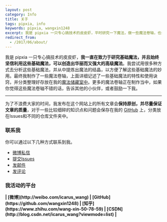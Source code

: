 ```yaml
---
layout: post
category: Info
title: 关于
tags: pipxia, info
keywords: pipxia, wangxin1248
excerpt: 我是 pipxia 一只专心搞技术的皮皮虾，平时研究一下魔法，做一些魔法卷轴，也会把一些研究成果贡献出来，以帮助新入门的魔法师更快速的成长为高级魔法师。点击此处查看我公布的魔法研究成果。
redirect_from:
  - /2017/06/about/
---
```


我是 pipxia 一只专心搞技术的皮皮虾，**我一直在致力于研究基础魔法，并且始终坚信利用这些基础魔法，可以创造出华丽而又强大的高级魔法**。我尝试用很多种方式去分析这些基础魔法，并从中提炼出魔法的结晶，以方便了解这些基础魔法的妙用。最终我制作了一些魔法卷轴，上面详细记述了一些基础魔法的特性和使用诀窍，并分类整理好存放在我的[魔法储藏室中](http://www.pipxia.com/#blog)。更多的魔法卷轴正在制作当中，如果你觉得这些魔法卷轴不错的话，告诉其他的小伙伴，或者鼓励一下我。

******

为了不浪费大家的时间，我发布在这个网站上的所有文章会**保持原创，并尽量保证文章的质量**，对于一些比较细碎的知识点和问题会保存在我的 [GitHub](https://github.com/wangxin1248) 上，分类放在Issues和不同的仓库文件夹中。

### 联系我

你可以通过以下几种方式联系到我。

* [微博私信](http://weibo.com/icarus_wang)
* [提交Issues](https://github.com/wangxin1248/AndroidNote/issues)
* [发邮件](mailto:wangxin1248@gmail.com)
* [发评论]()

### 我活动的平台

<strong>
| [微博](http://weibo.com/icarus_wang)
| [GitHub](https://github.com/wangxin1248)
| [知乎](https://www.zhihu.com/wang-xin-50-78-59)
| [CSDN](http://blog.csdn.net/icarus_wang?viewmode=list)
| 
</strong>


